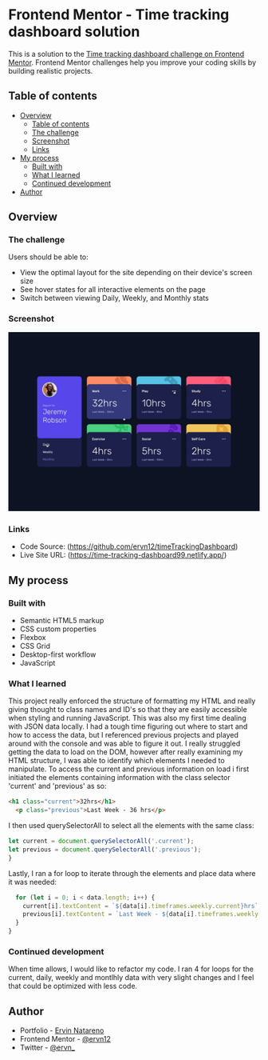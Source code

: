 # Frontend Mentor - Time tracking dashboard solution

This is a solution to the [Time tracking dashboard challenge on Frontend Mentor](https://www.frontendmentor.io/challenges/time-tracking-dashboard-UIQ7167Jw). Frontend Mentor challenges help you improve your coding skills by building realistic projects. 

## Table of contents

- [Overview](#overview)
  - [Table of contents](#table-of-contents)
  - [The challenge](#the-challenge)
  - [Screenshot](#screenshot)
  - [Links](#links)
- [My process](#my-process)
  - [Built with](#built-with)
  - [What I learned](#what-i-learned)
  - [Continued development](#continued-development)
- [Author](#author)

## Overview

### The challenge

Users should be able to:

- View the optimal layout for the site depending on their device's screen size
- See hover states for all interactive elements on the page
- Switch between viewing Daily, Weekly, and Monthly stats

### Screenshot

![](./design/active-states.jpg)

### Links

- Code Source: (https://github.com/ervn12/timeTrackingDashboard)
- Live Site URL: (https://time-tracking-dashboard99.netlify.app/)

## My process

### Built with

- Semantic HTML5 markup
- CSS custom properties
- Flexbox
- CSS Grid
- Desktop-first workflow
- JavaScript

### What I learned

This project really enforced the structure of formatting my HTML and really giving thought to class names and ID's so that they are easily accessible when styling and running JavaScript.  This was also my first time dealing with JSON data locally.  I had a tough time figuring out where to start and how to access the data, but I referenced previous projects and played around with the console and was able to figure it out.  I really struggled getting the data to load on the DOM, however after really examining my HTML structure, I was able to identify which elements I needed to manipulate.  To access the current and previous information on load i first initiated the elements containing information with the class selector 'current' and 'previous' as so:

```html
<h1 class="current">32hrs</h1>
  <p class="previous">Last Week - 36 hrs</p>
```

I then used querySelectorAll to select all the elements with the same class:

```js
let current = document.querySelectorAll('.current');
let previous = document.querySelectorAll('.previous');
}
```
Lastly, I ran a for loop to iterate through the elements and place data where it was needed:

```js
  for (let i = 0; i < data.length; i++) {
    current[i].textContent = `${data[i].timeframes.weekly.current}hrs`;
    previous[i].textContent = `Last Week - ${data[i].timeframes.weekly.previous}hrs`;
  }
}
```
### Continued development

When time allows, I would like to refactor my code.  I ran 4 for loops for the current, daily, weekly and montlhly data with very slight changes and I feel that could be optimized with less code. 

## Author

- Portfolio - [Ervin Natareno](https://www.dev-ervin.netlify.app)
- Frontend Mentor - [@ervn12](https://www.frontendmentor.io/profile/ervn12)
- Twitter - [@ervn_](https://www.twitter.com/ervn_)

